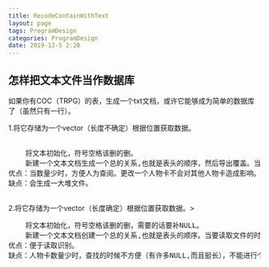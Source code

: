 ```yaml
---
title: RecodeContainWithText
layout: page
tags: ProgramDesign
categories: ProgramDesign
date: 2019-12-5 2:20
---
```

<article>
    <h1>怎样把文本文件当作数据库</h1>
        <p class="interview">
            如果你有COC（TRPG）的表，生成一个txt文档，或许它能够成为简单的数据库了（虽然只有一行）。<!--灰色小字部分-->
        </p>
        <p>
		    <span class="texttitle">1.将它存储为一个vector（长度不确定）根据位置获取数据。</span>
		    <pre>	
	将文本初始化，符号空格该删的删。
	新建一个文本文档生成一个总的关系,也就是表头的顺序，然后导出覆盖。当要读取文件的时候，就可以先读取表头文件的关系。
优点：当数量少时，方便人为查阅。更改一个人物卡不会对其他人物卡造成影响。
缺点：会生成一大堆文件。
			</pre>
			<span class="texttitle">2.将它存储为一个vector（长度确定）根据位置获取数据。</span>>
			<pre>
	将文本初始化，符号空格该删的删，需要的话要补NULL。
	新建一个文本文档创建一个总的关系,也就是表头的顺序。当要读取文件的时候，就可以先读取表头文件的关系。
优点：便于读取识别。
缺点：人物卡数量少时，查找的时候不方便（有许多NULL,而且挺长），不能进行个人的格式更改，如果要改全都要动。
			</pre>
		</p>
</article>